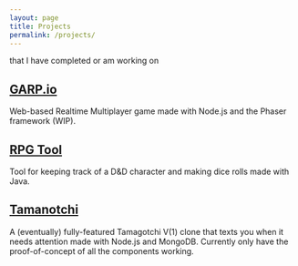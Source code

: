 ```yaml
---
layout: page
title: Projects
permalink: /projects/
---
```

that I have completed or am working on

## [GARP.io](https://github.com/tsbraun1891/GARP.io "GARP.io")  
Web-based Realtime Multiplayer game made with Node.js  and the Phaser framework (WIP).

## [RPG Tool](https://github.com/tsbraun1891/RPG-Tool "RPG Tool")  
Tool for keeping track of a D&D character and making dice rolls made with Java.

## [Tamanotchi](https://github.com/gabeklavans/Tamanotchi "Tama GOT ya")  
A (eventually) fully-featured Tamagotchi V(1) clone that texts you when it needs attention made with Node.js and MongoDB. Currently only have the proof-of-concept of all the components working.